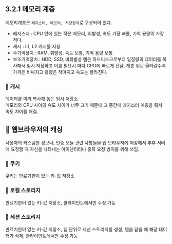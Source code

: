 ## 3.2.1 메모리 계층

메모리계층은 `레지스터, 메모리, 저장장치`로 구성되어 있다.<br/>

- 레지스터 : CPU 안에 있는 작은 메모리, 휘발성, 속도 가장 빠름, 기억 용량이 가장 적다.
- 캐시 : L1, L2 캐시를 지칭
- 주기억장치 : RAM, 휘발성, 속도 보통, 기억 용량 보통
- 보조기억장치 : HDD, SSD, 비휘발성
  램은 하드디스크로부터 일정량의 데이터를 복사해서 임시 저장하고 이를 필요시 마다 CPU에 빠르게 전달, 계층 위로 올라갈수록 가격은 비싸지고 용량은 작아지고 속도는 빨라진다.<br/>

### 🥐 캐시

데이터를 미리 복사해 놓는 임시 저장소 <br/>
메모리와 CPU 사이의 속도 차이가 너무 크기 때문에 그 중간에 레지스터 계층을 둬서 속도 차이를 해결.<br/>

## 🍞 웹브라우저의 캐싱

사용자의 커스텀한 정보나, 인증 모듈 관련 사항들을 웹 브라우저에 저장해서 추후 서버에 요청할 때 자신을 나타내는 아이덴티티나 중복 요청 방지를 위해 쓰임.<br/>

### 🥐 쿠키

쿠키는 만료기한이 있는 키-값 저장소<br/>

### 🥐 로컬 스토리지

만료기한이 없는 키-값 저장소, 클라이언트에서만 수정 가능

### 🥐 세션 스토리지

만료기한이 없는 키-값 저장소, 탭 단위로 세션 스토리지를 생성, 탭을 닫을 때 해당 데이터가 삭제, 클라이언트에서만 수정 가능
